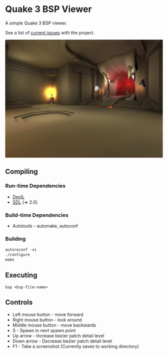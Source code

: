 # Quake 3 BSP Viewer
A simple Quake 3 BSP viewer.

See a list of [current issues](ISSUES.md) with the project.

![Screenshot](screenshots/screenshot.png?raw=true)

## Compiling
### Run-time Dependencies
* [DevIL](http://openil.sourceforge.net)
* [SDL](https://www.libsdl.org) (=> 2.0)

### Build-time Dependencies
* Autotools - automake, autoconf

### Building
```
autoreconf -vi
./configure
make
```

## Executing
```
bsp <bsp-file-name>
```

## Controls
* Left mouse button 	- move forward
* Right mouse button 	- look around
* Middle mouse button	- move backwards
* S 			- Spawn in next spawn point
* Up arrow		- Increase bezier patch detail level
* Down arrow		- Decrease bezier patch detail level 
* F1			- Take a screenshot (Currently saves to working directory)


